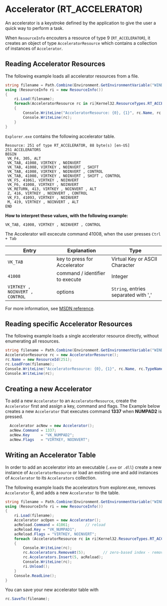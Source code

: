 Accelerator (RT_ACCELERATOR)
============================

An accelerator is a keystroke defined by the application to give the user a quick way to perform a task. 

When `ResourceInfo` encouters a resource of type 9 (`RT_ACCELERATOR`), it creates an object of type `AcceleratorResource` which contains a collection of instances of `Accelerator`. 

Reading Accelerator Resources
-----------------------------

The following example loads all accelerator resources from a file. 

``` csharp
string filename = Path.Combine(Environment.GetEnvironmentVariable("WINDIR"), "explorer.exe");
using (ResourceInfo ri = new ResourceInfo())
{
    ri.Load(filename);
    foreach(AcceleratorResource rc in ri[Kernel32.ResourceTypes.RT_ACCELERATOR])
    {
        Console.WriteLine("AcceleratorResource: {0}, {1}", rc.Name, rc.TypeName);
        Console.WriteLine(rc);
    }
}
```

`Explorer.exe` contains the following accelerator table. 

``` 
Resource: 251 of type RT_ACCELERATOR, 88 byte(s) [en-US]
251 ACCELERATORS
BEGIN
 VK_F4, 305, ALT
 VK_TAB, 41008, VIRTKEY , NOINVERT
 VK_TAB, 41008, VIRTKEY , NOINVERT , SHIFT
 VK_TAB, 41008, VIRTKEY , NOINVERT , CONTROL
 VK_TAB, 41008, VIRTKEY , NOINVERT , SHIFT , CONTROL
 VK_F5, 41061, VIRTKEY , NOINVERT
 VK_F6, 41008, VIRTKEY , NOINVERT
 VK_RETURN, 413, VIRTKEY , NOINVERT , ALT
 Z, 416, VIRTKEY , NOINVERT , CONTROL
 VK_F3, 41093, VIRTKEY , NOINVERT
 M, 419, VIRTKEY , NOINVERT , ALT
END
```
**How to interpret these values, with the following example:**

`VK_TAB, 41008, VIRTKEY , NOINVERT , CONTROL`

The Accelerator will excecute command 41008, when the user presses `Ctrl + Tab`

| Entry        | Explanation           | Type  |
| ------------- |-------------| -----|
| `VK_TAB`      | key to press for Accelerator | Virtual Key or ASCII Character |
| `41008`      | command / identifier to execute      |   Integer |
| `VIRTKEY , NOINVERT , CONTROL` |   options    |    `String`, entries separated with ',' |
For more information, see [MSDN reference](https://msdn.microsoft.com/en-us/library/windows/desktop/aa380610(v=vs.85).aspx "ACCELERATOR resources").

Reading specific Accelerator Resources
--------------------------------------

The following example loads a single accelerator resource directly, without enumerating all resources. 

``` csharp
string filename = Path.Combine(Environment.GetEnvironmentVariable("WINDIR"), "explorer.exe");
AcceleratorResource rc = new AcceleratorResource();
rc.Name = new ResourceId(251);
rc.LoadFrom(filename);
Console.WriteLine("AcceleratorResource: {0}, {1}", rc.Name, rc.TypeName);
Console.WriteLine(rc);
```

Creating a new Accelerator
----------------------------
To add a new `Accelerator` to an `AcceleratorResource`, create the `Accelerator` first and assign a key, command and flags.
The Example below creates a new `Accelerator` that executes command **1337** when **NUMPAD2** is pressed.
``` csharp
  Accelerator acNew = new Accelerator();
  acNew.Command = 1337;
  acNew.Key     = "VK_NUMPAD2";
  acNew.Flags   = "VIRTKEY, NOINVERT";
```

Writing an Accelerator Table
----------------------------

In order to add an accelerator into an executable (`.exe` or `.dll`) create a new instance of `AcceleratorResource` or load an existing one and add instances of `Accelerator` to its `Accelerators` collection. 

The following example loads the accelerators from explorer.exe, removes `Accelerator` 6, and adds a new `Accelerator` to the table.

``` csharp
string filename = Path.Combine(Environment.GetEnvironmentVariable("WINDIR"), "explorer.exe");
using (ResourceInfo ri = new ResourceInfo())
{
    ri.Load(filename);
    Accelerator acOpen = new Accelerator();
    acReload.Command = 41061;       // reload
    acReload.Key = "VK_NUMPAD1";
    acReload.Flags = "VIRTKEY, NOINVERT";
    foreach (AcceleratorResource rc in ri[Kernel32.ResourceTypes.RT_ACCELERATOR])
    {
        Console.WriteLine(rc);
        rc.Accelerators.RemoveAt(5);        // zero-based index - removing 6th Accelerator
        rc.Accelerators.Insert(5, acReload);
        Console.WriteLine(rc);
        ri.Unload();
    }
    Console.ReadLine();
}
```
You can save your new accelerator table with
``` csharp 
rc.SaveTo(filename);
```

